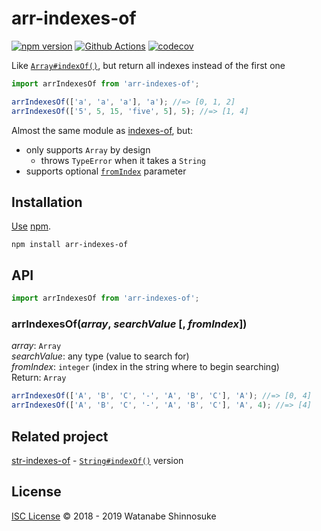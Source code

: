 # arr-indexes-of

[![npm version](https://img.shields.io/npm/v/arr-indexes-of.svg)](https://www.npmjs.com/package/arr-indexes-of)
[![Github Actions](https://action-badges.now.sh/shinnn/arr-indexes-of)](https://wdp9fww0r9.execute-api.us-west-2.amazonaws.com/production/results/shinnn/arr-indexes-of)
[![codecov](https://codecov.io/gh/shinnn/arr-indexes-of/branch/master/graph/badge.svg)](https://codecov.io/gh/shinnn/arr-indexes-of)

Like [`Array#indexOf()`](https://developer.mozilla.org/en-US/docs/Web/JavaScript/Reference/Global_Objects/Array/indexOf), but return all indexes instead of the first one

```javascript
import arrIndexesOf from 'arr-indexes-of';

arrIndexesOf(['a', 'a', 'a'], 'a'); //=> [0, 1, 2]
arrIndexesOf(['5', 5, 15, 'five', 5], 5); //=> [1, 4]
```

Almost the same module as [indexes-of](https://github.com/dominictarr/indexes-of), but:

* only supports `Array` by design
  * throws `TypeError` when it takes a `String`
* supports optional [`fromIndex`](https://developer.mozilla.org/en-US/docs/Web/JavaScript/Reference/Global_Objects/String/indexOf#Parameters) parameter

## Installation

[Use](https://docs.npmjs.com/cli/install) [npm](https://docs.npmjs.com/about-npm/).

```
npm install arr-indexes-of
```

## API

```javascript
import arrIndexesOf from 'arr-indexes-of';
```

### arrIndexesOf(*array*, *searchValue* [, *fromIndex*])

*array*: `Array`  
*searchValue*:  any type (value to search for)  
*fromIndex*: `integer` (index in the string where to begin searching)  
Return: `Array`

```javascript
arrIndexesOf(['A', 'B', 'C', '-', 'A', 'B', 'C'], 'A'); //=> [0, 4]
arrIndexesOf(['A', 'B', 'C', '-', 'A', 'B', 'C'], 'A', 4); //=> [4]
```

## Related project

[str-indexes-of](https://github.com/shinnn/str-indexes-of) - [`String#indexOf()`](https://developer.mozilla.org/en-US/docs/Web/JavaScript/Reference/Global_Objects/String/indexOf) version

## License

[ISC License](./LICENSE) © 2018 - 2019 Watanabe Shinnosuke
